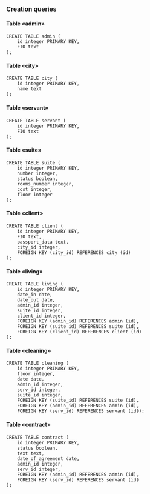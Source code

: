 ### Creation queries

#### Table «admin»

```
CREATE TABLE admin (
	id integer PRIMARY KEY,
	FIO text
);
```



#### Table «city»

```
CREATE TABLE city (
	id integer PRIMARY KEY,
	name text
);
```



#### Table «servant»

```
CREATE TABLE servant (
	id integer PRIMARY KEY,
	FIO text
);
```



#### Table «suite»

```
CREATE TABLE suite (
	id integer PRIMARY KEY,
	number integer,
	status boolean,
	rooms_number integer,
	cost integer,
	floor integer
);
```



#### Table «client»

```
CREATE TABLE client (
	id integer PRIMARY KEY,
	FIO text,
	passport_data text,
	city_id integer,
	FOREIGN KEY (city_id) REFERENCES city (id)
);
```



#### Table «living»

```
CREATE TABLE living (
	id integer PRIMARY KEY,
	date_in date,
	date_out date,
	admin_id integer,
	suite_id integer,
	client_id integer,
	FOREIGN KEY (admin_id) REFERENCES admin (id),
	FOREIGN KEY (suite_id) REFERENCES suite (id),
	FOREIGN KEY (client_id) REFERENCES client (id)
);
```



#### Table «cleaning»

```
CREATE TABLE cleaning (
	id integer PRIMARY KEY,
	floor integer,
	date date,
	admin_id integer,
	serv_id integer,
	suite_id integer,
	FOREIGN KEY (suite_id) REFERENCES suite (id),
	FOREIGN KEY (admin_id) REFERENCES admin (id),
	FOREIGN KEY (serv_id) REFERENCES servant (id));
```



#### Table «contract»

```
CREATE TABLE contract (
	id integer PRIMARY KEY,
	status boolean,
	text text,
	date_of_agreement date,
	admin_id integer,
	serv_id integer,
	FOREIGN KEY (admin_id) REFERENCES admin (id),
	FOREIGN KEY (serv_id) REFERENCES servant (id)
);
```
